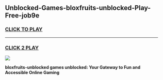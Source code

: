 
## Unblocked-Games-bloxfruits-unblocked-Play-Free-job9e
<h3>
<a href="https://premium76.site?title=bloxfruits-unblocked&ref=10A">CLICK TO PLAY</a></h3>
<hr>

<h3>
<a href="https://premium76.site?title=bloxfruits-unblocked&ref=10A">CLICK 2 PLAY</a>
  
</h3>

<a href="https://premium76.site?title=bloxfruits-unblocked&ref=10A"><img src="https://clearcache.store/games.png"></a>


**bloxfruits-unblocked games unblocked: Your Gateway to Fun and Accessible Online Gaming**
